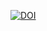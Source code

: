 [![DOI](https://zenodo.org/badge/DOI/10.5281/zenodo.160400.svg)](https://doi.org/10.5281/zenodo.160400)
